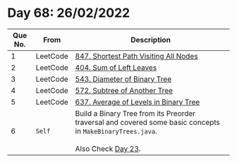# Day 68: 26/02/2022

| Que No. | From | Description |
| --- | --- | --- |
| 1 | LeetCode | [847. Shortest Path Visiting All Nodes](https://leetcode.com/problems/shortest-path-visiting-all-nodes/) |
| 2 | LeetCode | [404. Sum of Left Leaves](https://leetcode.com/problems/sum-of-left-leaves/) |
| 3 | LeetCode | [543. Diameter of Binary Tree](https://leetcode.com/problems/diameter-of-binary-tree/) |
| 4 | LeetCode | [572. Subtree of Another Tree](https://leetcode.com/problems/subtree-of-another-tree/) |
| 5 | LeetCode | [637. Average of Levels in Binary Tree](https://leetcode.com/problems/average-of-levels-in-binary-tree/) |
| 6 | `Self` | Build a Binary Tree from its Preorder traversal and covered some basic concepts in `MakeBinaryTrees.java`. <br><br>Also Check [Day 23](https://github.com/Yashrajsingh2001/365DaysOfCode/tree/main/January%202022/Day%2023). |
